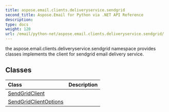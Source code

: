 ```yaml
---
title: aspose.email.clients.deliveryservice.sendgrid
second_title: Aspose.Email for Python via .NET API Reference
description: 
type: docs
weight: 120
url: /email/python-net/aspose.email.clients.deliveryservice.sendgrid/
---
```



the aspose.email.clients.deliveryservice.sendgrid namespace provides<br/>            classes implements the client for sendgrid email delivery service.

## Classes
| Class | Description |
| :- | :- |
|[SendGridClient](/email/python-net/aspose.email.clients.deliveryservice.sendgrid/sendgridclient/)||
|[SendGridClientOptions](/email/python-net/aspose.email.clients.deliveryservice.sendgrid/sendgridclientoptions/)||
